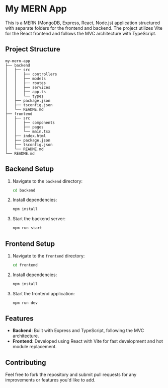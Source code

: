 # My MERN App

This is a MERN (MongoDB, Express, React, Node.js) application structured with separate folders for the frontend and backend. The project utilizes Vite for the React frontend and follows the MVC architecture with TypeScript.

## Project Structure

```
my-mern-app
├── backend
│   ├── src
│   │   ├── controllers
│   │   ├── models
│   │   ├── routes
│   │   ├── services
│   │   ├── app.ts
│   │   └── types
│   ├── package.json
│   ├── tsconfig.json
│   └── README.md
├── frontend
│   ├── src
│   │   ├── components
│   │   ├── pages
│   │   └── main.tsx
│   ├── index.html
│   ├── package.json
│   ├── tsconfig.json
│   └── README.md
└── README.md
```

## Backend Setup

1. Navigate to the `backend` directory:
   ```bash
   cd backend
   ```

2. Install dependencies:
   ```bash
   npm install
   ```

3. Start the backend server:
   ```bash
   npm run start
   ```

## Frontend Setup

1. Navigate to the `frontend` directory:
   ```bash
   cd frontend
   ```

2. Install dependencies:
   ```bash
   npm install
   ```

3. Start the frontend application:
   ```bash
   npm run dev
   ```

## Features

- **Backend**: Built with Express and TypeScript, following the MVC architecture.
- **Frontend**: Developed using React with Vite for fast development and hot module replacement.

## Contributing

Feel free to fork the repository and submit pull requests for any improvements or features you'd like to add.